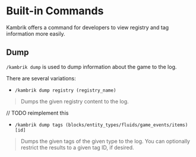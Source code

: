 
# Built-in Commands

Kambrik offers a command for developers to view registry and tag information more easily.


## Dump

`/kambrik dump` is used to dump information about the game to the log.

There are several variations:

* `/kambrik dump registry (registry_name)`
> Dumps the given registry content to the log.

// TODO reimplement this
* `/kambrik dump tags (blocks/entity_types/fluids/game_events/items) [id]`
> Dumps the given tags of the given type to the log. You can optionally restrict
> the results to a given tag ID, if desired.
